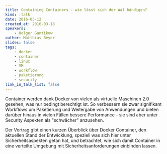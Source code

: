 ```yaml
---
title: Containing Containers - wie lässt sich der Wal bändigen?
kind: :talk
date: 2016-05-12
created_at: 2016-03-18
speakers:
    - Holger Gantikow
author: Matthias Beyer
slides: false
tags:
    - docker
    - container
    - linux
    - VM
    - workflow
    - paketierung
    - security
link_in_talk_list: false
---
```


Container werden dank Docker von vielen als virtuelle Maschinen 2.0
gesehen, was nur bedingt berechtigt ist. So verbessern sie zwar
signifikant Workflows um Paketierung und Weitergabe von Anwendungen
und bieten darüber hinaus in vielen Fällen bessere Performance - sie
sind aber unter Security Aspekten als "schwächer" anzusehen.

Der Vortrag gibt einen kurzen Überblick über Docker Container, den
aktuellen Stand der Entwicklung, speziell was sich hier unter
Sicherheitsaspekten getan hat, und betrachtet, wie sich damit
Container in eine verteilte Umgebung mit Sicherheitsanforderungen
einbinden lassen.
<Paste>

